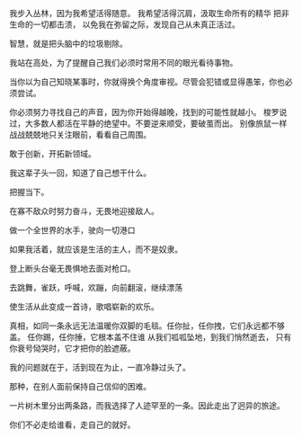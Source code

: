 我步入丛林，因为我希望活得随意。
我希望活得沉肩，汲取生命所有的精华
把非生命的一切都击溃，
以免我在弥留之际，发现自己从未真正活过。

智慧，就是把头脑中的垃圾剔除。

我站在高处，为了提醒自己我们必须时常用不同的眼光看待事物。

当你以为自己知晓某事时，你就得换个角度审视。尽管会犯错或显得愚笨，你也必须尝试。

你必须努力寻找自己的声音，因为你开始得越晚，找到的可能性就越小。
梭罗说过，大多数人都活在平静的绝望中。不要逆来顺受，要破茧而出。
别像旅鼠一样战战兢兢地只关注眼前，看看自己周围。

敢于创新，开拓新领域。

我这辈子头一回，知道了自己想干什么。

把握当下。

在寡不敌众时努力奋斗，无畏地迎接敌人。

做一个全世界的水手，驶向一切港口

如果我活着，就应该是生活的主人，而不是奴隶。

登上断头台毫无畏惧地去面对枪口。

去跳舞，雀跃，呼喊，欢蹦，向前翻滚，继续漂荡

使生活从此变成一首诗，歌唱崭新的欢乐。

真相，如同一条永远无法温暖你双脚的毛毯。任你扯，任你拽，它们永远都不够盖。
任你踢，任你捶，它根本盖不住谁
从我们呱呱坠地，到我们悄然逝去，
只有你衰号恸哭时，它才把你的脸遮蔽。 

我的问题就在于，活到现在为止，一直冷静过头了。

那种，在别人面前保持自己信仰的困难。

一片树木里分出两条路，而我选择了人迹罕至的一条。因此走出了迥异的旅途。

你们不必走给谁看，走自己的就好。